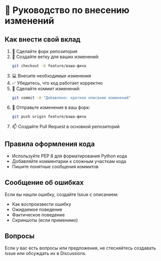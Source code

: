 # 🤝 Руководство по внесению изменений

## Как внести свой вклад

1. 🍴 Сделайте форк репозитория
2. 🌿 Создайте ветку для ваших изменений:
   ```bash
   git checkout -b feature/ваша-фича
   ```
3. 💻 Внесите необходимые изменения
4. ✅ Убедитесь, что код работает корректно
5. 📝 Сделайте коммит изменений:
   ```bash
   git commit -m "Добавлено: краткое описание изменений"
   ```
6. 🚀 Отправьте изменения в ваш форк:
   ```bash
   git push origin feature/ваша-фича
   ```
7. 📫 Создайте Pull Request в основной репозиторий

## Правила оформления кода

- Используйте PEP 8 для форматирования Python кода
- Добавляйте комментарии к сложным участкам кода
- Пишите понятные сообщения коммитов

## Сообщение об ошибках

Если вы нашли ошибку, создайте Issue с описанием:
- Как воспроизвести ошибку
- Ожидаемое поведение
- Фактическое поведение
- Скриншоты (если применимо)

## Вопросы

Если у вас есть вопросы или предложения, не стесняйтесь создавать Issue или обсуждать их в Discussions. 